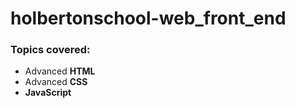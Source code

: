 # holbertonschool-web_front_end
### Topics covered:
  - Advanced **HTML**
  - Advanced **CSS**
  - **JavaScript**
